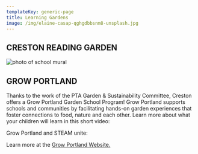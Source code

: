 ```yaml
---
templateKey: generic-page
title: Learning Gardens
image: /img/elaine-casap-qghgdbbsnm8-unsplash.jpg
---
```

## CRESTON READING GARDEN

![photo of school mural](/img/about-creston-school.jpg)



## GROW PORTLAND

Thanks to the work of the PTA Garden & Sustainability Committee, Creston offers a Grow Portland Garden School Program! Grow Portland supports schools and communities by facilitating hands-on garden experiences that foster connections to food, nature and each other. Learn more about what your children will learn in this short video:





Grow Portland and STEAM unite:

Learn more at the [Grow Portland Website.](https://www.growportland.org/program-cirriculum-overview)